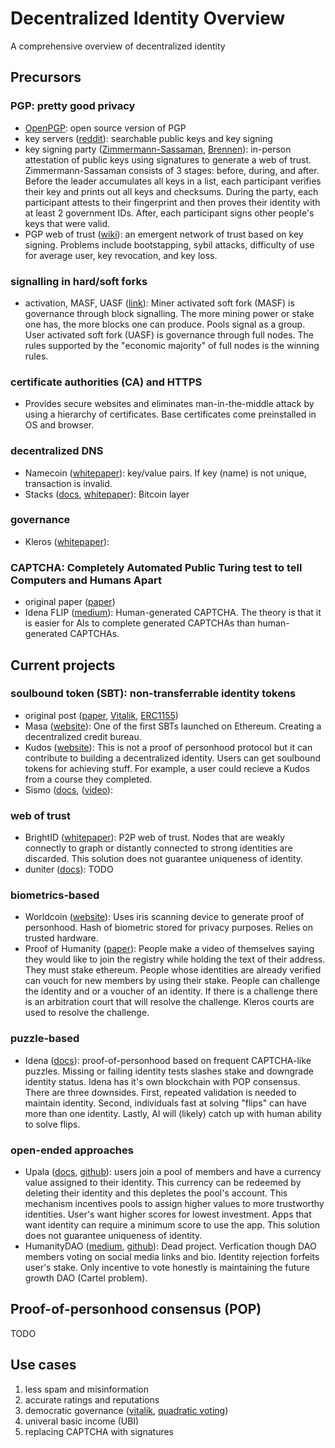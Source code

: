 # Decentralized Identity Overview
A comprehensive overview of decentralized identity

## Precursors

### PGP: pretty good privacy
- [OpenPGP](https://www.openpgp.org/): open source version of PGP
- key servers ([reddit](https://www.reddit.com/r/GnuPG/comments/ix2gdj/what_pgp_key_server_to_use/)): searchable public keys and key signing
- key signing party ([Zimmermann-Sassaman](https://web.archive.org/web/20061205200342/http://sion.quickie.net/keysigning.txt), [Brennen](https://www.cryptnet.net/fdp/crypto/keysigning_party/en/keysigning_party.html)): in-person attestation of public keys using signatures to generate a web of trust. Zimmermann-Sassaman consists of 3 stages: before, during, and after. Before the leader accumulates all keys in a list, each participant verifies their key and prints out all keys and checksums. During the party, each participant attests to their fingerprint and then proves their identity with at least 2 government IDs. After, each participant signs other people's keys that were valid. 
- PGP web of trust ([wiki](https://en.wikipedia.org/wiki/Web_of_trust)): an emergent network of trust based on key signing. Problems include bootstapping, sybil attacks, difficulty of use for average user, key revocation, and key loss. 

### signalling in hard/soft forks
- activation, MASF, UASF ([link](https://bitcoinops.org/en/topics/soft-fork-activation)): Miner activated soft fork (MASF) is governance through block signalling. The more mining power or stake one has, the more blocks one can produce. Pools signal as a group. User activated soft fork (UASF) is governance through full nodes. The rules supported by the "economic majority" of full nodes is the winning rules. 

### certificate authorities (CA) and HTTPS
- Provides secure websites and eliminates man-in-the-middle attack by using a hierarchy of certificates. Base certificates come preinstalled in OS and browser. 

### decentralized DNS
- Namecoin ([whitepaper](https://www.namecoin.org/resources/whitepaper)): key/value pairs. If key (name) is not unique, transaction is invalid.
- Stacks ([docs](https://docs.stacks.co/docs/build-apps/references/bns), [whitepaper](https://assets.stacks.co/stacks.pdf)): Bitcoin layer

### governance
- Kleros ([whitepaper](https://kleros.io/whitepaper.pdf)): 

### CAPTCHA: Completely Automated Public Turing test to tell Computers and Humans Apart
- original paper ([paper](https://link.springer.com/content/pdf/10.1007/3-540-39200-9_18.pdf))
- Idena FLIP ([medium](https://medium.com/idena/ai-resistant-captchas-are-they-really-possible-760ac5065bae)): Human-generated CAPTCHA. The theory is that it is easier for AIs to complete generated CAPTCHAs than human-generated CAPTCHAs.

## Current projects

### soulbound token (SBT): non-transferrable identity tokens
- original post ([paper](https://papers.ssrn.com/sol3/papers.cfm?abstract_id=4105763), [Vitalik](https://vitalik.ca/general/2022/01/26/soulbound.html), [ERC1155](https://eips.ethereum.org/EIPS/eip-1155))
- Masa ([website](https://www.masa.finance/)): One of the first SBTs launched on Ethereum. Creating a decentralized credit bureau.
- Kudos ([website](https://mintkudos.xyz/)): This is not a proof of personhood protocol but it can contribute to building a decentralized identity. Users can get soulbound tokens for achieving stuff. For example, a user could recieve a Kudos from a course they completed.
- Sismo ([docs](https://docs.sismo.io/sismo-docs/devs-technical-doc/sismo-protocol), ([video](https://www.youtube.com/watch?v=6vCb6XwGSOk)): 

### web of trust
- BrightID ([whitepaper](https://www.brightid.org/whitepaper)): P2P web of trust. Nodes that are weakly connectly to graph or distantly connected to strong identities are discarded. This solution does not guarantee uniqueness of identity.
- duniter ([docs](https://duniter.org/blog/duniter-deep-dive-wot/)): TODO 

### biometrics-based
- Worldcoin ([website](https://worldcoin.org)): Uses iris scanning device to generate proof of personhood. Hash of biometric stored for privacy purposes. Relies on trusted hardware.
- Proof of Humanity ([paper](https://arxiv.org/ftp/arxiv/papers/2008/2008.05300.pdf)): People make a video of themselves saying they would like to join the registry while holding the text of their address. They must stake ethereum. People whose identities are already verified can vouch for new members by using their stake. People can challenge the identity and or a voucher of an identity. If there is a challenge there is an arbitration court that will resolve the challenge. Kleros courts are used to resolve the challenge.

### puzzle-based
- Idena ([docs](https://docs.idena.io/docs/wp/technology)): proof-of-personhood based on frequent CAPTCHA-like puzzles. Missing or failing identity tests slashes stake and downgrade identity status. Idena has it's own blockchain with POP consensus. There are three downsides. First, repeated validation is needed to maintain identity. Second, individuals fast at solving "flips" can have more than one identity. Lastly, AI will (likely) catch up with human ability to solve flips. 

### open-ended approaches
- Upala ([docs](https://docs.upala.id/en/latest/whitepaper.html), [github](https://github.com/upala-digital-identity/upala)): users join a pool of members and have a currency value assigned to their identity. This currency can be redeemed by deleting their identity and this depletes the pool's account. This mechanism incentives pools to assign higher values to more trustworthy identities. User's want higher scores for lowest investment. Apps that want identity can require a minimum score to use the app. This solution does not guarantee uniqueness of identity.
- HumanityDAO ([medium](https://github.com/marbleprotocol/humanity), [github](https://github.com/marbleprotocol/humanity)): Dead project. Verfication though DAO members voting on social media links and bio. Identity rejection forfeits user's stake. Only incentive to vote honestly is maintaining the future growth DAO (Cartel problem).

## Proof-of-personhood consensus (POP)
TODO

## Use cases
1. less spam and misinformation
2. accurate ratings and reputations
3. democratic governance ([vitalik](https://vitalik.ca/general/2017/12/17/voting.html]), [quadratic voting](https://papers.ssrn.com/sol3/papers.cfm?abstract_id=2003531))
4. univeral basic income (UBI)
5. replacing CAPTCHA with signatures
